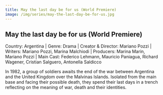 ```yaml
---
title: May the last day be for us (World Premiere)
image: /img/series/may-the-last-day-be-for-us.jpg
---
```



## May the last day be for us (World Premiere)  
Country: Argentina | Genre: Drama | Creator & Director: Mariano Pozzi | Writers: Mariano Pozzi, Marina Malchiodi | Producers: Marina Marin, Mariano Pozzi | Main Cast: Federico Lehmann, Mauricio Paniagua, Richard Wagener, Cristian Salguero, Antonella Saldicco

In 1982, a group of soldiers awaits the end of the war between Argentina and the United Kingdom over the Malvinas Islands. Isolated from the main base and facing their possible death, they spend their last days in a trench reflecting on the meaning of war, death and their identities.

